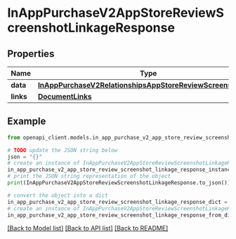 # InAppPurchaseV2AppStoreReviewScreenshotLinkageResponse


## Properties

Name | Type | Description | Notes
------------ | ------------- | ------------- | -------------
**data** | [**InAppPurchaseV2RelationshipsAppStoreReviewScreenshotData**](InAppPurchaseV2RelationshipsAppStoreReviewScreenshotData.md) |  | 
**links** | [**DocumentLinks**](DocumentLinks.md) |  | 

## Example

```python
from openapi_client.models.in_app_purchase_v2_app_store_review_screenshot_linkage_response import InAppPurchaseV2AppStoreReviewScreenshotLinkageResponse

# TODO update the JSON string below
json = "{}"
# create an instance of InAppPurchaseV2AppStoreReviewScreenshotLinkageResponse from a JSON string
in_app_purchase_v2_app_store_review_screenshot_linkage_response_instance = InAppPurchaseV2AppStoreReviewScreenshotLinkageResponse.from_json(json)
# print the JSON string representation of the object
print(InAppPurchaseV2AppStoreReviewScreenshotLinkageResponse.to_json())

# convert the object into a dict
in_app_purchase_v2_app_store_review_screenshot_linkage_response_dict = in_app_purchase_v2_app_store_review_screenshot_linkage_response_instance.to_dict()
# create an instance of InAppPurchaseV2AppStoreReviewScreenshotLinkageResponse from a dict
in_app_purchase_v2_app_store_review_screenshot_linkage_response_from_dict = InAppPurchaseV2AppStoreReviewScreenshotLinkageResponse.from_dict(in_app_purchase_v2_app_store_review_screenshot_linkage_response_dict)
```
[[Back to Model list]](../README.md#documentation-for-models) [[Back to API list]](../README.md#documentation-for-api-endpoints) [[Back to README]](../README.md)


